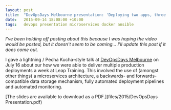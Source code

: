 ```yaml
---
layout: post
title:  "DevOpsDays Melbourne presentation: 'Deploying two apps, three microservices and one website with zero hair loss: what worked for us'"
date:   2015-09-14 18:08:00 +10:00
tags:   devops presentation microservices docker ansible
---
```


_I've been holding off posting about this because I was hoping the video would be posted, but it doesn't seem to be coming...
I'll update this post if it does come out._

I gave a lightning / Pecha Kucha-style talk at [DevOpsDays Melbourne](http://www.devopsdays.org/events/2015-melbourne/)
on July 16 about our how we were able to deliver multiple production deployments a week at Leap Training.
This involved the use of (amongst other things) a microservices architecture, a backwards- and
forwards-compatible data storage mechanism, fully automated deployment pipelines and automated monitoring.

[The slides are available to download as a PDF.](files/2015/DevOpsDays Presentation.pdf)
